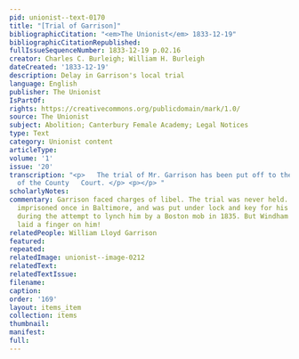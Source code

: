```yaml
---
pid: unionist--text-0170
title: "[Trial of Garrison]"
bibliographicCitation: "<em>The Unionist</em> 1833-12-19"
bibliographicCitationRepublished: 
fullIssueSequenceNumber: 1833-12-19 p.02.16
creator: Charles C. Burleigh; William H. Burleigh
dateCreated: '1833-12-19'
description: Delay in Garrison's local trial
language: English
publisher: The Unionist
IsPartOf: 
rights: https://creativecommons.org/publicdomain/mark/1.0/
source: The Unionist
subject: Abolition; Canterbury Female Academy; Legal Notices
type: Text
category: Unionist content
articleType: 
volume: '1'
issue: '20'
transcription: "<p>   The trial of Mr. Garrison has been put off to the March session
  of the County   Court. </p> <p></p> "
scholarlyNotes: 
commentary: Garrison faced charges of libel. The trial was never held. Garrison was
  imprisoned once in Baltimore, and was put under lock and key for his own safety
  during the attempt to lynch him by a Boston mob in 1835. But Windham County never
  laid a finger on him!
relatedPeople: William Lloyd Garrison
featured: 
repeated: 
relatedImage: unionist--image-0212
relatedText: 
relatedTextIssue: 
filename: 
caption: 
order: '169'
layout: items_item
collection: items
thumbnail: 
manifest: 
full: 
---
```

